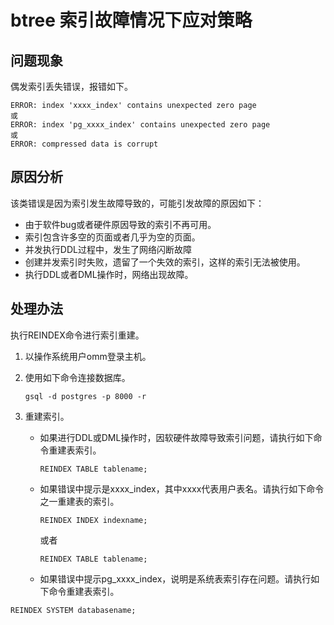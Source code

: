 # btree 索引故障情况下应对策略<a name="ZH-CN_TOPIC_0291615109"></a>

## 问题现象<a name="section14883333175911"></a>

偶发索引丢失错误，报错如下。

```
ERROR: index 'xxxx_index' contains unexpected zero page
或
ERROR: index 'pg_xxxx_index' contains unexpected zero page
或 
ERROR: compressed data is corrupt
```

## 原因分析<a name="section14246173814590"></a>

该类错误是因为索引发生故障导致的，可能引发故障的原因如下：

-   由于软件bug或者硬件原因导致的索引不再可用。
-   索引包含许多空的页面或者几乎为空的页面。
-   并发执行DDL过程中，发生了网络闪断故障
-   创建并发索引时失败，遗留了一个失效的索引，这样的索引无法被使用。
-   执行DDL或者DML操作时，网络出现故障。

## 处理办法<a name="section237115426595"></a>

执行REINDEX命令进行索引重建。

1.  以操作系统用户omm登录主机。
2.  使用如下命令连接数据库。

    ```
    gsql -d postgres -p 8000 -r
    ```

3.  重建索引。
    -   如果进行DDL或DML操作时，因软硬件故障导致索引问题，请执行如下命令重建表索引。

        ```
        REINDEX TABLE tablename;
        ```

    -   如果错误中提示是xxxx\_index，其中xxxx代表用户表名。请执行如下命令之一重建表的索引。

        ```
        REINDEX INDEX indexname; 
        ```

        或者

        ```
        REINDEX TABLE tablename;
        ```

    -   如果错误中提示pg\_xxxx\_index，说明是系统表索引存在问题。请执行如下命令重建表索引。

```
REINDEX SYSTEM databasename;
```



